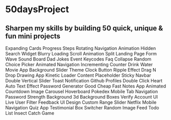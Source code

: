# 50daysProject
## Sharpen my skills by building 50 quick, unique &amp; fun mini projects

Expanding Cards
Progress Steps
Rotating Navigation Animation
Hidden Search Widget
Blurry Loading
Scroll Animation
Split Landing Page
Form Wave
Sound Board
Dad Jokes
Event Keycodes
Faq Collapse
Random Choice Picker
Animated Navigation
Incrementing Counter
Drink Water
Movie App
Background Slider
Theme Clock
Button Ripple Effect
Drag N Drop
Drawing App
Kinetic Loader
Content Placeholder
Sticky Navbar
Double Vertical Slider
Toast Notification
Github Profiles
Double Click Heart
Auto Text Effect
Password Generator
Good Cheap Fast
Notes App
Animated Countdown
Image Carousel
Hoverboard
Pokedex
Mobile Tab Navigation
Password Strength Background
3d Background Boxes
Verify Account UI
Live User Filter
Feedback UI Design
Custom Range Slider
Netflix Mobile Navigation
Quiz App
Testimonial Box Switcher
Random Image Feed
Todo List
Insect Catch Game
